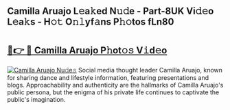 ## Camilla Aruajo L𝚎a𝚔ed N𝚞𝚍e - Part-8UK Vi𝚍𝚎o L𝚎a𝚔s - H𝚘𝚝 O𝚗𝚕yf𝚊ns P𝚑𝚘tos fLn80

# <h2><a href="http://kf7l4yi.oniu.top/?m=Camilla+Aruajo">🔗👉 🔴 Camilla Aruajo P𝚑ot𝚘𝚜 V𝚒d𝚎o</a></h2>

[![Camilla Aruajo Nu𝚍e𝚜](https://i.imgur.com/0qMVB7G.gif)](http://kf7l4yi.oniu.top/?m=Camilla+Aruajo)
Social media thought leader Camilla Aruajo, known for sharing dance and lifestyle information, featuring presentations and blogs. Approachability and authenticity are the hallmarks of Camilla Aruajo's public persona, but the enigma of his private life continues to captivate the public's imagination.  
